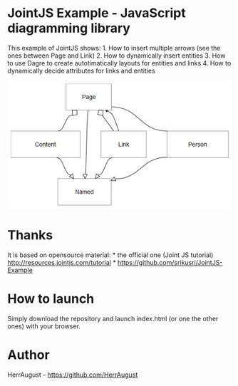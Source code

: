 # JointJS Example - JavaScript diagramming library
This example of JointJS shows:
	1. How to insert multiple arrows (see the ones between Page and Link)
	2. How to dynamically insert entities
	3. How to use Dagre to create autotimatically layouts for entities and links
	4. How to dynamically decide attributes for links and entities

![demo JointJS](demo.JPG)

# Thanks
It is based on opensource material:
	* the official one (Joint JS tutorial) http://resources.jointjs.com/tutorial
	* https://github.com/srikusri/JointJS-Example

# How to launch
Simply download the repository and launch index.html (or one the other ones) with your browser.

# Author
HerrAugust - https://github.com/HerrAugust
